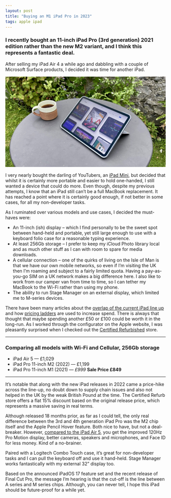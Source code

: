```yaml
---
layout: post
title: "Buying an M1 iPad Pro in 2023"
tags: apple ipad
---
```

### I recently bought an 11-inch iPad Pro (3rd generation) 2021 edition rather than the new M2 variant, and I think this represents a fantastic deal.

After selling my iPad Air 4 a while ago and dabbling with a couple of Microsoft Surface products, I decided it was time for another iPad.
<!-- more -->

![Working outdoors on the iPad](/uploads/2024/ipad-in-the-garden.jpg)

I very nearly bought the darling of YouTubers, an [iPad Mini](https://youtu.be/rxaQ-N6cyhM), but decided that whilst it is certainly more portable and easier to hold one-handed, I still wanted a device that could do more. Even though, despite my previous attempts, I know that an iPad still can’t be a full MacBook replacement. It has reached a point where it is certainly good enough, if not better in some cases, for all my non-developer tasks.

As I ruminated over various models and use cases, I decided the must-haves were:

- An 11-inch (ish) display – which I find personally to be the sweet spot between hand-held and portable, yet still large enough to use with a keyboard folio case for a reasonable typing experience.
- At least 256Gb storage – I prefer to keep my iCloud Photo library local and as much other stuff as I can with room to spare for media downloads.
- A cellular connection – one of the quirks of living on the Isle of Man is that we have our own mobile networks, so even if I’m visiting the UK then I’m roaming and subject to a fairly limited quota. Having a pay-as-you-go SIM on a UK network makes a big difference here. I also like to work from our camper van from time to time, so I can tether my MacBook to the Wi-Fi rather than using my phone.
- The ability to run Stage Manager on an external display, which limited me to M-series devices.

There have been many articles about the [overlap of the current iPad line up](https://www.macstories.net/news/apple-announces-strange-new-ipad-and-ipad-pro-lineup/) and how [pricing ladders](https://youtu.be/pwHNannxolo) are used to increase spend. There is always that thought that maybe spending another £50 or £100 could be worth it in the long-run. As I worked through the configurator on the Apple website, I was pleasantly surprised when I checked out the [Certified Refurbished](https://www.apple.com/uk/shop/refurbished/ipad) store.

----

### Comparing all models with Wi-Fi and Cellular, 256Gb storage
- iPad Air 5 — £1,029
- iPad Pro 11-inch M2 (2022) — £1,199
- iPad Pro 11-inch M1 (2021) — _£999_  **Sale Price £849**

----

It’s notable that along with the new iPad releases in 2022 came a price-hike across the line-up, no doubt down to supply chain issues and also not helped in the UK by the weak British Pound at the time. The Certified Refurb store offers a flat 15% discount based on the original release price, which represents a massive saving in real terms.

Although released 18 months prior, as far as I could tell, the only real difference between the 3rd and 4th generation iPad Pro was the M2 chip itself and the Apple Pencil Hover feature. Both nice to have, but not a deal-breaker. However, [compared to the iPad Air 5](https://www.apple.com/uk/ipad/compare/?modelList=ipad-air-5th-gen,ipad-pro-11-4th-gen,ipad-pro-11-3rd-gen), you get the improved 120Hz Pro Motion display, better cameras, speakers and microphones, and Face ID for less money. Kind of a no-brainer.

Paired with a Logitech Combo Touch case, it’s great for non-developer tasks and I can pull the keyboard off and use it hand-held. Stage Manager works fantastically with my external 32” display too.

Based on the announced iPadOS 17 feature set and the recent release of Final Cut Pro, the message I’m hearing is that the cut-off is the line between A series and M series chips. Although, you can never tell, I hope this iPad should be future-proof for a while yet.